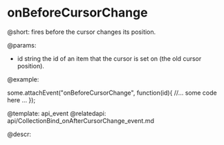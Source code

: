 onBeforeCursorChange
=============


@short: fires before the cursor changes its position.
	

@params:
-	id	string	the id of an item that the cursor is set on (the old cursor position).

@example: 
	
some.attachEvent("onBeforeCursorChange", function(id){
    //... some code here ... 
});

@template:	api_event
@relatedapi:
	api/CollectionBind_onAfterCursorChange_event.md

	
@descr:


